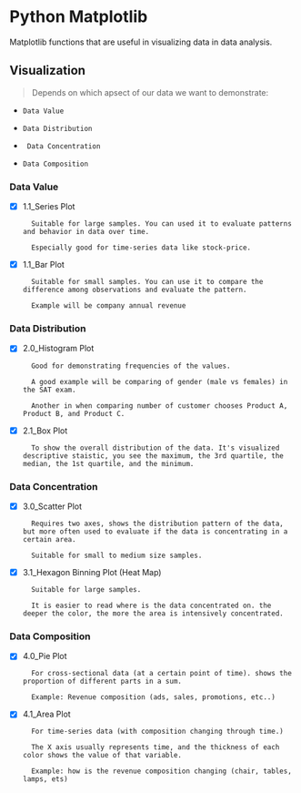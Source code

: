 # Python Matplotlib

Matplotlib functions that are useful in visualizing data in data analysis.

## Visualization

> Depends  on which apsect of our data we want to demonstrate:

*  `` Data Value ``

*  `` Data Distribution ``

*  `` Data Concentration``

*  `` Data Composition ``





### Data Value

- [x] 1.1_Series Plot
        
        
        Suitable for large samples. You can used it to evaluate patterns and behavior in data over time.
        
        Especially good for time-series data like stock-price.
        
- [x] 1.1_Bar Plot

        Suitable for small samples. You can use it to compare the difference among observations and evaluate the pattern.
        
        Example will be company annual revenue



### Data Distribution

- [x] 2.0_Histogram Plot
        
        Good for demonstrating frequencies of the values.
        
        A good example will be comparing of gender (male vs females) in the SAT exam.
        
        Another in when comparing number of customer chooses Product A, Product B, and Product C.
        
        
- [x] 2.1_Box Plot
        
        To show the overall distribution of the data. It's visualized descriptive staistic, you see the maximum, the 3rd quartile, the median, the 1st quartile, and the minimum.
        


### Data Concentration

- [x] 3.0_Scatter Plot
        
        Requires two axes, shows the distribution pattern of the data, but more often used to evaluate if the data is concentrating in a certain area.
        
        Suitable for small to medium size samples.
        
        
- [x] 3.1_Hexagon Binning Plot (Heat Map)
        
        Suitable for large samples.
        
        It is easier to read where is the data concentrated on. the deeper the color, the more the area is intensively concentrated.
        
        

### Data Composition

- [x] 4.0_Pie Plot
        
        For cross-sectional data (at a certain point of time). shows the proportion of different parts in a sum. 
        
        Example: Revenue composition (ads, sales, promotions, etc..)
        
        
- [x] 4.1_Area Plot
        
        For time-series data (with composition changing through time.)
        
        The X axis usually represents time, and the thickness of each color shows the value of that variable. 
        
        Example: how is the revenue composition changing (chair, tables, lamps, ets)
        